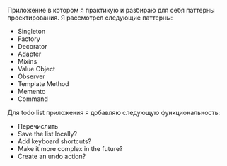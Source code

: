 Приложение в котором я практикую и разбираю для себя паттерны проектирования.
Я рассмотрел следующие паттерны:
- Singleton
- Factory
- Decorator
- Adapter
- Mixins
- Value Object
- Observer
- Template Method
- Memento
- Command

Для todo list приложения я добавляю следующую функциональность:
- Перечислить
- Save the list locally?
- Add keyboard shortcuts? 
- Make it more complex in the future?
- Create an undo action?
